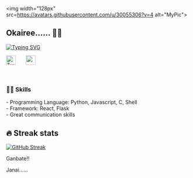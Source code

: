 <img width="128px" src=https://avatars.githubusercontent.com/u/30055306?v=4 alt="MyPic"> 

## Okairee...... 👋🌻

[![Typing SVG](https://readme-typing-svg.herokuapp.com?color=%23267D21D8&center=true&lines=Front-end+Developer;UI/UX+Designer)](https://git.io/typing-svg)

<!-- Social icons section -->
<p align="left">
 <a href="https://twitter.com/murytarlah"><img width="26px" alt="Twitter" title="Twitter" src="https://i.imgur.com/OXZM1L6.png"/></a>
  &#8287;&#8287;&#8287;&#8287;&#8287;
  <a href="https://linkedin.com/in/murytarlah" alt="LinkedIn"><img width="26px" src="https://i.imgur.com/OViZO8J.png"/></a>
  &#8287;&#8287;&#8287;&#8287;&#8287;
  
  </a>
</p>

<br/>

### 👨‍💻 Skills

<p>
    - Programming Language: Python, Javascript, C, Shell <br>
    - Framework: React, Flask <br>
    - Great communication skills <br>


## 🔥 Streak stats
[![GitHub Streak](http://github-readme-streak-stats.herokuapp.com?user=murytarlah&theme=dark)](https://git.io/streak-stats)
<br>
 
Ganbate!! <br>

Janai......
<!--
**Mbaoma/Mbaoma** is a ✨ _special_ ✨ repository because its `README.md` (this file) appears on your GitHub profile.

Here are some ideas to get you started:

- 🔭 I’m currently working on ...
- 🌱 I’m currently learning ...
- 👯 I’m looking to collaborate on ...
- 🤔 I’m looking for help with ...
- 💬 Ask me about ...
- 📫 How to reach me: ...
- 😄 Pronouns: ...
- ⚡ Fun fact: ...
-->
